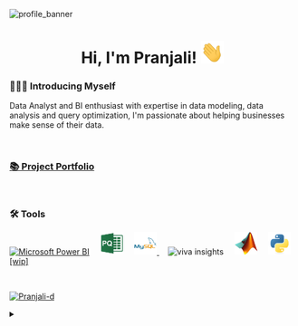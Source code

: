 ![profile_banner](https://github.com/Pranjali-d/Pranjali-d/assets/49934575/749ef44e-345b-43cb-96a5-664c3d36c20c)



<h1 align="center">Hi, I'm Pranjali! <img src="https://raw.githubusercontent.com/Pranjali-d/Pranjali-d/main/resources/wave.gif" width="40" height="40"/> </h1>


### 🙋🏻‍♀️ Introducing Myself
Data Analyst and BI enthusiast 
with expertise in data modeling, data analysis and query optimization, I'm passionate about helping businesses make sense of their data.

</br>

### [📚 Project Portfolio]( https://github.com/Pranjali-d/Portfolio )

</br>

### 🛠️ Tools
</a> <a href="https://powerbi.microsoft.com/en/" target="_blank" rel="noreferrer"> <img src="https://upload.wikimedia.org/wikipedia/commons/thumb/c/cf/New_Power_BI_Logo.svg/600px-New_Power_BI_Logo.svg.png?20210102182532" alt="Microsoft Power BI" width="40" height="40"/></a></a>  &nbsp; &nbsp;
<a href="https://www.microsoft.com/en-us/microsoft-365/excel" target="_blank" rel="noreferrer"> 
 <img src="https://raw.githubusercontent.com/Pranjali-d/Pranjali-d/main/resources/poweer%20query%20logo.jpg" alt="excel" width="40" height="40"/></a>   &nbsp; &nbsp;
<a href="https://www.mysql.com/" target="_blank" rel="noreferrer"> <img src="https://raw.githubusercontent.com/devicons/devicon/master/icons/mysql/mysql-original-wordmark.svg" alt="mysql" width="40" height="40"/> </a>   &nbsp; &nbsp;
 <img src="https://microsoft.github.io/vivainsights/logo.png" alt="viva insights" width="40" height="40"/>  &nbsp; &nbsp;
  <img src="https://github.com/Pranjali-d/Pranjali-d/blob/main/resources/matlab%20logo.jpg" alt="matlab" width="40" height="40"/> </a>   &nbsp; &nbsp;
 <a href="https://www.python.org" target="_blank" rel="noreferrer"> <img src="https://raw.githubusercontent.com/devicons/devicon/master/icons/python/python-original.svg" alt="python" width="40" height="40"/>[wip] 

  </br>


 <p align="left">
    <img src="https://komarev.com/ghpvc/?username=Pranjali-d&label=Profile%20views&color=0e75b6&style=flat" alt="Pranjali-d" />
  </p>

<details>
  <summary></summary>
 
</details>
  


  
 <!---
 <a href="https://www.microsoft.com/en-us/microsoft-365/powerpoint" target="_blank" rel="noreferrer"> <img src="https://upload.wikimedia.org/wikipedia/commons/3/3b/Microsoft_PowerPoint_Logo.png" alt="Microsoft Power Point" width="40" height="40"/></a>  &nbsp; &nbsp;
 
 -->
  
 
